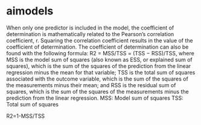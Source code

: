 # aimodels
When only one predictor is included in the model, the coefficient of determination is mathematically related to the Pearson’s correlation coefficient, r. Squaring the correlation coefficient results in the value of the coefficient of determination. The coefficient of determination can also be found with the following formula: R2 = MSS/TSS = (TSS − RSS)/TSS, where MSS is the model sum of squares (also known as ESS, or explained sum of squares), which is the sum of the squares of the prediction from the linear regression minus the mean for that variable; TSS is the total sum of squares associated with the outcome variable, which is the sum of the squares of the measurements minus their mean; and RSS is the residual sum of squares, which is the sum of the squares of the measurements minus the prediction from the linear regression.
MSS: Model sum of squares
TSS: Total sum of squares

R2=1-MSS/TSS
